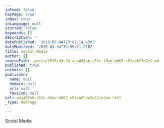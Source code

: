 ```yaml
---
inFeed: false
hasPage: true
inNav: true
inLanguage: null
starred: false
keywords: []
description: ''
datePublished: '2016-03-04T20:01:14.478Z'
dateModified: '2016-03-04T19:59:11.916Z'
title: Social Media
author: []
sourcePath: _posts/2016-03-04-ada497ab-a5fc-49cd-b805-c81ae693e2e2.md
published: true
authors: []
publisher:
  name: null
  domain: null
  url: null
  favicon: null
url: ada497ab-a5fc-49cd-b805-c81ae693e2e2/index.html
_type: WebPage

---
```

Social Media